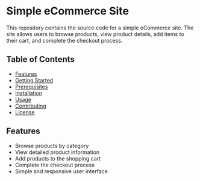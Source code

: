 # Simple eCommerce Site

This repository contains the source code for a simple eCommerce site. The site allows users to browse products, view product details, add items to their cart, and complete the checkout process.

## Table of Contents

- [Features](#features)
- [Getting Started](#getting-started)
- [Prerequisites](#prerequisites)
- [Installation](#installation)
- [Usage](#usage)
- [Contributing](#contributing)
- [License](#license)

## Features

- Browse products by category
- View detailed product information
- Add products to the shopping cart
- Complete the checkout process
- Simple and responsive user interface